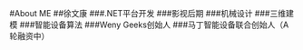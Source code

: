 #About ME
##徐文康
###.NET平台开发
###影视后期
###机械设计
###三维建模
###智能设备算法
###Weny Geeks创始人
###马丁智能设备联合创始人（A轮融资中）


